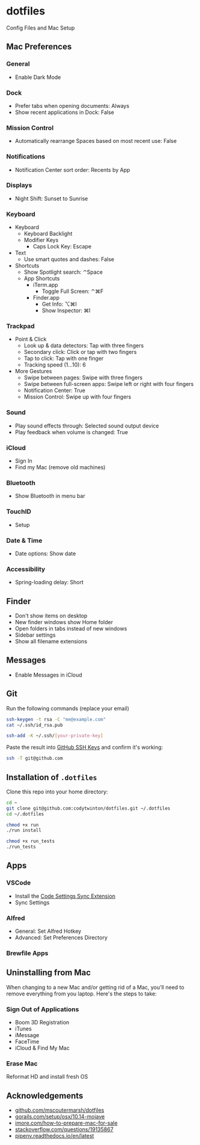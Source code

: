 # dotfiles

Config Files and Mac Setup

## Mac Preferences

### General

- Enable Dark Mode

### Dock

- Prefer tabs when opening documents: Always
- Show recent applications in Dock: False

### Mission Control

- Automatically rearrange Spaces based on most recent use: False

### Notifications

- Notification Center sort order: Recents by App

### Displays

- Night Shift: Sunset to Sunrise

### Keyboard

- Keyboard
  - Keyboard Backlight
  - Modifier Keys
    - Caps Lock Key: Escape
- Text
  - Use smart quotes and dashes: False
- Shortcuts
  - Show Spotlight search: ⌃Space
  - App Shortcuts
    - iTerm.app
      - Toggle Full Screen: ⌃⌘F
    - Finder.app
      - Get Info: ⌥⌘I
      - Show Inspector: ⌘I

### Trackpad

- Point & Click
  - Look up & data detectors: Tap with three fingers
  - Secondary click: Click or tap with two fingers
  - Tap to click: Tap with one finger
  - Tracking speed (1...10): 6
- More Gestures
  - Swipe between pages: Swipe with three fingers
  - Swipe between full-screen apps: Swipe left or right with four fingers
  - Notification Center: True
  - Mission Control: Swipe up with four fingers

### Sound

- Play sound effects through: Selected sound output device
- Play feedback when volume is changed: True

### iCloud

- Sign In
- Find my Mac (remove old machines)

### Bluetooth

- Show Bluetooth in menu bar

### TouchID

- Setup

### Date & Time

- Date options: Show date

### Accessibility

- Spring-loading delay: Short

## Finder

- Don't show items on desktop
- New finder windows show Home folder
- Open folders in tabs instead of new windows
- Sidebar settings
- Show all filename extensions

## Messages

- Enable Messages in iCloud

## Git

Run the following commands (replace your email)

```sh
ssh-keygen -t rsa -C "me@example.com"
cat ~/.ssh/id_rsa.pub

ssh-add -K ~/.ssh/[your-private-key]
```

Paste the result into [GitHub SSH Keys](https://github.com/settings/keys) and confirm it's working:

```sh
ssh -T git@github.com
```

## Installation of `.dotfiles`

Clone this repo into your home directory:

```sh
cd ~
git clone git@github.com:codytwinton/dotfiles.git ~/.dotfiles
cd ~/.dotfiles

chmod +x run
./run install

chmod +x run_tests
./run_tests
```

## Apps

### VSCode

- Install the [Code Settings Sync Extension](https://marketplace.visualstudio.com/items?itemName=Shan.code-settings-sync)
- Sync Settings

### Alfred

- General: Set Alfred Hotkey
- Advanced: Set Preferences Directory

### Brewfile Apps

## Uninstalling from Mac

When changing to a new Mac and/or getting rid of a Mac, you'll need to remove everything from you laptop. Here's the steps to take:

### Sign Out of Applications

- Boom 3D Registration
- iTunes
- iMessage
- FaceTime
- iCloud & Find My Mac

### Erase Mac

Reformat HD and install fresh OS

## Acknowledgements

- [github.com/mscoutermarsh/dotfiles](https://github.com/mscoutermarsh/dotfiles)
- [gorails.com/setup/osx/10.14-mojave](https://gorails.com/setup/osx/10.14-mojave)
- [imore.com/how-to-prepare-mac-for-sale](https://www.imore.com/how-to-prepare-mac-for-sale)
- [stackoverflow.com/questions/19135867](https://stackoverflow.com/questions/19135867/what-is-pips-equivalent-of-npm-install-package-save-dev)
- [pipenv.readthedocs.io/en/latest](https://pipenv.readthedocs.io/en/latest)
